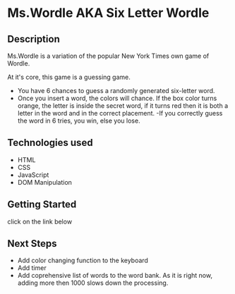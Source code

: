 # Ms.Wordle AKA Six Letter Wordle

## Description

Ms.Wordle is a variation of the popular New York Times own game of Wordle.

At it's core, this game is a guessing game.

- You have 6 chances to guess a randomly generated six-letter word.
- Once you insert a word, the colors will chance. If the box color turns orange, the letter is inside the secret word, if it turns red then it is both a letter in the word and in the correct placement.
-If you correctly guess the word in 6 tries, you win, else you lose.

## Technologies used

- HTML
- CSS
- JavaScript
- DOM Manipulation

## Getting Started

click on the link below

## Next Steps

- Add color changing function to the keyboard
- Add timer
- Add coprehensive list of words to the word bank. As it is right now, adding more then 1000 slows down the processing. 